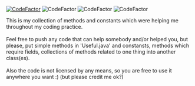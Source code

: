 [![CodeFactor](https://www.codefactor.io/repository/github/0x666c/java-helper-lib/badge)](https://www.codefactor.io/repository/github/0x666c/java-helper-lib)
![CodeFactor](https://img.shields.io/badge/code%20climate-0%20issues-green.svg)
![CodeFactor](https://img.shields.io/badge/java-1.8-red.svg)
![CodeFactor](https://img.shields.io/badge/platform-win%20%7C%20osx%20%7C%20linux-lightgrey.svg)

This is my collection of methods and constants which were helping me throughout my coding practice.<br><br>
Feel free to push any code that can help somebody and/or helped you, but please, put simple methods in 'Useful.java' and
constansts, methods which require fields, collections of methods related to one thing into another class(es).
<br><br>
Also the code is not licensed by any means, so you are free to use it anywhere you want :)
(but please credit me ok?)
